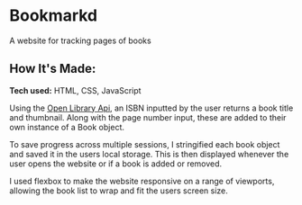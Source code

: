 # Bookmarkd
A website for tracking pages of books

## How It's Made:
**Tech used:** HTML, CSS, JavaScript

Using the [Open Library Api](https://openlibrary.org/developers/api), an ISBN inputted by the user returns a book title and thumbnail. Along with the page number input, these are added to their own instance of a Book object.

To save progress across multiple sessions, I stringified each book object and saved it in the users local storage. This is then displayed whenever the user opens the website or if a  book is added or removed.

I used flexbox to make the website responsive on a range of viewports, allowing the book list to wrap and fit the users screen size.







